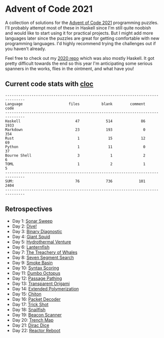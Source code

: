 # Advent of Code 2021

A collection of solutions for the [Advent of Code 2021](https://adventofcode.com/2021/) programming puzzles. I'll probably attempt most of these in Haskell since I'm still quite noobish and would like to start using it for practical projects. But I might add more languages later since the puzzles are great for getting comfortable with new programming languages. I'd highly recommend trying the challenges out if you haven't already.

Feel free to check out my [2020 repo](https://github.com/DestyNova/advent_of_code_2020) which was also mostly Haskell. It got pretty difficult towards the end so this year I'm anticipating some serious spanners in the works, flies in the ointment, and what have you!

## Current code stats with [cloc](https://github.com/AlDanial/cloc)

```
-------------------------------------------------------------------------------
Language                     files          blank        comment           code
-------------------------------------------------------------------------------
Haskell                         47            514             86           1933
Markdown                        23            193              0            354
Rust                             1             15             12             69
Python                           1             11              0             37
Bourne Shell                     3              1              2              6
TOML                             1              2              1              5
-------------------------------------------------------------------------------
SUM:                            76            736            101           2404
-------------------------------------------------------------------------------
```

## Retrospectives

* Day 1: [Sonar Sweep](https://github.com/DestyNova/advent_of_code_2021/blob/main/day1/retro.md)
* Day 2: [Dive!](https://github.com/DestyNova/advent_of_code_2021/blob/main/day2/retro.md)
* Day 3: [Binary Diagnostic](https://github.com/DestyNova/advent_of_code_2021/blob/main/day3/retro.md)
* Day 4: [Giant Squid](https://github.com/DestyNova/advent_of_code_2021/blob/main/day4/retro.md)
* Day 5: [Hydrothermal Venture](https://github.com/DestyNova/advent_of_code_2021/blob/main/day5/retro.md)
* Day 6: [Lanternfish](https://github.com/DestyNova/advent_of_code_2021/blob/main/day6/retro.md)
* Day 7: [The Treachery of Whales](https://github.com/DestyNova/advent_of_code_2021/blob/main/day7/retro.md)
* Day 8: [Seven Segment Search](https://github.com/DestyNova/advent_of_code_2021/blob/main/day8/retro.md)
* Day 9: [Smoke Basin](https://github.com/DestyNova/advent_of_code_2021/blob/main/day9/retro.md)
* Day 10: [Syntax Scoring](https://github.com/DestyNova/advent_of_code_2021/blob/main/day10/retro.md)
* Day 11: [Dumbo Octopus](https://github.com/DestyNova/advent_of_code_2021/blob/main/day11/retro.md)
* Day 12: [Passage Pathing](https://github.com/DestyNova/advent_of_code_2021/blob/main/day12/retro.md)
* Day 13: [Transparent Origami](https://github.com/DestyNova/advent_of_code_2021/blob/main/day13/retro.md)
* Day 14: [Extended Polymerization](https://github.com/DestyNova/advent_of_code_2021/blob/main/day14/retro.md)
* Day 15: [Chiton](https://github.com/DestyNova/advent_of_code_2021/blob/main/day15/retro.md)
* Day 16: [Packet Decoder](https://github.com/DestyNova/advent_of_code_2021/blob/main/day16/retro.md)
* Day 17: [Trick Shot](https://github.com/DestyNova/advent_of_code_2021/blob/main/day17/retro.md)
* Day 18: [Snailfish](https://github.com/DestyNova/advent_of_code_2021/blob/main/day18/retro.md)
* Day 19: [Beacon Scanner](https://github.com/DestyNova/advent_of_code_2021/blob/main/day19/retro.md)
* Day 20: [Trench Map](https://github.com/DestyNova/advent_of_code_2021/blob/main/day20/retro.md)
* Day 21: [Dirac Dice](https://github.com/DestyNova/advent_of_code_2021/blob/main/day21/retro.md)
* Day 22: [Reactor Reboot](https://github.com/DestyNova/advent_of_code_2021/blob/main/day22/retro.md)
